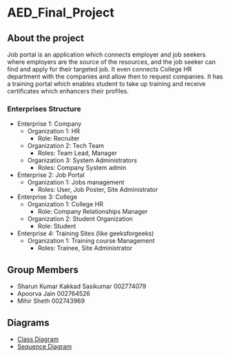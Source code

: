 # AED_Final_Project

## About the project

Job portal is an application which connects employer and job seekers where employers are the source of the resources, and the job seeker can find and apply for their targeted job. It even connects College HR department with the companies and allow then to request companies. It has a training portal which enables student to take up training and receive certificates which enhancers their profiles.

### Enterprises Structure

 - Enterprise 1: Company
    - Organization 1: HR
        - Role: Recruiter
    - Organization 2: Tech Team
        - Roles: Team Lead, Manager
    - Organization 3: System Administrators
        - Roles: Company System admin
 - Enterprise 2: Job Portal
    - Organization 1: Jobs management
        - Roles: User, Job Poster, Site Administrator
 - Enterprise 3: College
    - Organization 1: College HR
        - Role: Company Relationships Manager
    - Organization 2: Student Organization
        - Role: Student
 - Enterprise 4: Training Sites (like geeksforgeeks)
    - Organization 1: Training course Management
        - Roles: Trainee, Site Administrator

## Group Members

- Sharun Kumar Kakkad Sasikumar	002774079
- Apoorva Jain	            	002764526
- Mihir Sheth		                002743969


## Diagrams

- [Class Diagram](./diagrams/class_diagram.png)
- [Sequence Diagram](./diagrams/sequence.png)
